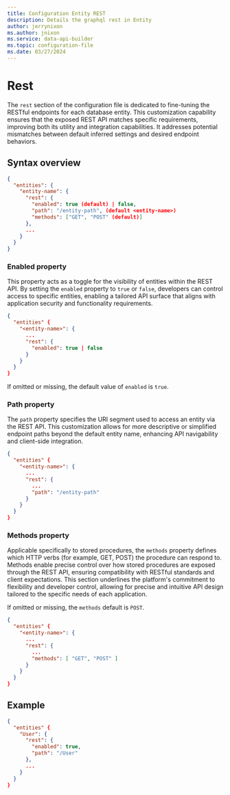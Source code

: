 ```yaml
---
title: Configuration Entity REST
description: Details the graphql rest in Entity
author: jerrynixon
ms.author: jnixon
ms.service: data-api-builder
ms.topic: configuration-file
ms.date: 03/27/2024
---
```


# Rest

The `rest` section of the configuration file is dedicated to fine-tuning the RESTful endpoints for each database entity. This customization capability ensures that the exposed REST API matches specific requirements, improving both its utility and integration capabilities. It addresses potential mismatches between default inferred settings and desired endpoint behaviors.

## Syntax overview

```json
{
  "entities": {
    "entity-name": {
      "rest": {
        "enabled": true (default) | false,
        "path": "/entity-path", (default <entity-name>)
        "methods": ["GET", "POST" (default)]
      },
      ...
    }
  }
}
```

### Enabled property

This property acts as a toggle for the visibility of entities within the REST API. By setting the `enabled` property to `true` or `false`, developers can control access to specific entities, enabling a tailored API surface that aligns with application security and functionality requirements.

```json
{
  "entities" {
    "<entity-name>": {
      ...
      "rest": {
        "enabled": true | false
      }
    }
  }
}
```

If omitted or missing, the default value of `enabled` is `true`. 

### Path property

The `path` property specifies the URI segment used to access an entity via the REST API. This customization allows for more descriptive or simplified endpoint paths beyond the default entity name, enhancing API navigability and client-side integration.

```json
{
  "entities" {
    "<entity-name>": {
      ...
      "rest": {
        ...
        "path": "/entity-path"
      }
    }
  }
}
```

### Methods property

Applicable specifically to stored procedures, the `methods` property defines which HTTP verbs (for example, GET, POST) the procedure can respond to. Methods enable precise control over how stored procedures are exposed through the REST API, ensuring compatibility with RESTful standards and client expectations. This section underlines the platform's commitment to flexibility and developer control, allowing for precise and intuitive API design tailored to the specific needs of each application.

If omitted or missing, the `methods` default is `POST`. 

```json
{
  "entities" {
    "<entity-name>": {
      ...
      "rest": {
        ...
        "methods": [ "GET", "POST" ]
      }
    }
  }
}
```

## Example

```json
{
  "entities" {
    "User": {
      "rest": {
        "enabled": true,
        "path": "/User"
      },
      ...
    }
  }
}
```